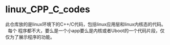 # linux_CPP_C_codes
此仓库放的是linux环境下的C++/C代码，包括linux应用层和linux内核态的代码。
 
每个 程序都不大，要么是一个小app要么是内核或者Uboot的一个代码片段，仅仅为了展示程序的功能。
